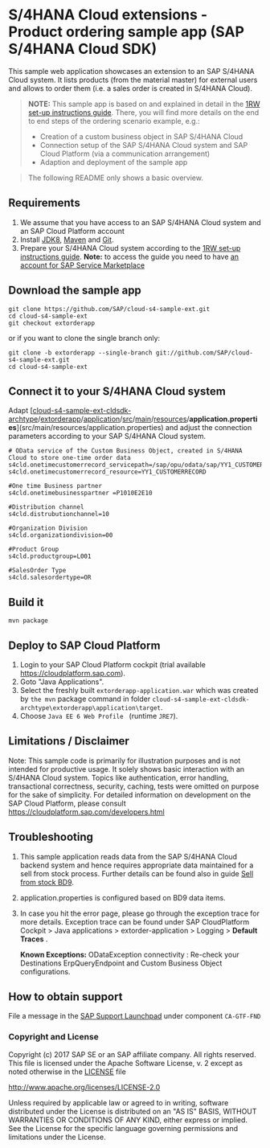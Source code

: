 # S/4HANA Cloud extensions - Product ordering sample app (SAP S/4HANA Cloud SDK)
This sample web application showcases an extension to an SAP S/4HANA Cloud system. It lists products (from the material master) for external users and allows to order them (i.e. a sales order is created in S/4HANA Cloud).

> **NOTE:** This sample app is based on and explained in detail in the [1RW set-up instructions guide](https://rapid.sap.com/bp/#/browse/scopeitems/1RW). There, you will find more details on the end to end steps of the ordering scenario example, e.g.:
> * Creation of a custom business object in SAP S/4HANA Cloud
> * Connection setup of the SAP S/4HANA Cloud system and SAP Cloud Platform (via a communication arrangement)
> * Adaption and deployment of the sample app

> The following README only shows a basic overview.


Requirements
-------------
1. We assume that you have access to an SAP S/4HANA Cloud system and an SAP Cloud Platform account
2. Install [JDK8](http://www.oracle.com/technetwork/java/javase/downloads/index.html), [Maven](http://maven.apache.org/download.cgi) and [Git](https://git-scm.com/downloads).
3. Prepare your S/4HANA Cloud system according to the [1RW set-up instructions guide](https://rapid.sap.com/bp/#/browse/scopeitems/1RW).
**Note:** to access the guide you need to have [an account for SAP Service Marketplace](https://websmp103.sap-ag.de/~sapidp/012002523100007691892016E/)

Download the sample app
------------------

```
git clone https://github.com/SAP/cloud-s4-sample-ext.git
cd cloud-s4-sample-ext
git checkout extorderapp
```
or if you want to clone the single branch only: 
```
git clone -b extorderapp --single-branch git://github.com/SAP/cloud-s4-sample-ext.git
cd cloud-s4-sample-ext
```


Connect it to your S/4HANA Cloud system
---------------------------------------
Adapt [[cloud-s4-sample-ext-cldsdk-archtype](https://github.wdf.sap.corp/bestpractices/cloud-s4-sample-ext-cldsdk-archtype)/[extorderapp](https://github.wdf.sap.corp/bestpractices/cloud-s4-sample-ext-cldsdk-archtype/tree/master/extorderapp)/[application](https://github.wdf.sap.corp/bestpractices/cloud-s4-sample-ext-cldsdk-archtype/tree/master/extorderapp/application)/[src](https://github.wdf.sap.corp/bestpractices/cloud-s4-sample-ext-cldsdk-archtype/tree/master/extorderapp/application/src)/[main](https://github.wdf.sap.corp/bestpractices/cloud-s4-sample-ext-cldsdk-archtype/tree/master/extorderapp/application/src/main)/[resources](https://github.wdf.sap.corp/bestpractices/cloud-s4-sample-ext-cldsdk-archtype/tree/master/extorderapp/application/src/main/resources)/**application.properties**](src/main/resources/application.properties) and adjust the connection parameters according to your SAP S/4HANA Cloud system.


```
# OData service of the Custom Business Object, created in S/4HANA Cloud to store one-time order data
s4cld.onetimecustomerrecord_servicepath=/sap/opu/odata/sap/YY1_CUSTOMERRECORD_CDS
s4cld.onetimecustomerrecord_resource=YY1_CUSTOMERRECORD

#One time Business partner
s4cld.onetimebusinesspartner =P1010E2E10

#Distribution channel
s4cld.distrubutionchannel=10

#Organization Division
s4cld.organizationdivision=00

#Product Group
s4cld.productgroup=L001

#SalesOrder Type
s4cld.salesordertype=OR
```


Build it
--------

```
mvn package
```


Deploy to SAP Cloud Platform
----------------------------
1. Login to your SAP Cloud Platform cockpit (trial available https://cloudplatform.sap.com).
2. Goto "Java Applications".
3. Select the freshly built `extorderapp-application.war` which was created by `the mvn` package command in folder `cloud-s4-sample-ext-cldsdk-archtype\extorderapp\application\target`.
4. Choose `Java EE 6 Web Profile ` (runtime `JRE7`).


Limitations / Disclaimer
------------------------
Note: This sample code is primarily for illustration purposes and is not intended for productive usage. It solely shows basic interaction with an S/4HANA Cloud system. Topics like authentication, error handling, transactional correctness, security, caching, tests were omitted on purpose for the sake of simplicity. For detailed information on development on the SAP Cloud Platform, please consult https://cloudplatform.sap.com/developers.html


Troubleshooting
------------

 1. This sample application reads data from the SAP S/4HANA Cloud
    backend system and hence requires appropriate data maintained for a
    sell from stock process. Further details can be found also in guide
    [Sell from stock
    BD9](https://rapid.sap.com/bp/#/browse/scopeitems/BD9).
 2. application.properties is configured based on BD9 data items.
 3. In case you hit the error page, please go through the exception
    trace for more details. Exception trace can be found under SAP
    CloudPlatform Cockpit > Java applications > extorder-application >
    Logging > **Default Traces** .
    
    **Known Exceptions:**
    ODataException connectivity : Re-check your Destinations ErpQueryEndpoint and  	  Custom Business Object configurations.
    
    

How to obtain support
---------------------
File a message in the [SAP Support Launchpad](https://launchpad.support.sap.com/#/incident/create) under component `CA-GTF-FND`


### Copyright and License

Copyright (c) 2017 SAP SE or an SAP affiliate company. All rights reserved.
This file is licensed under the Apache Software License, v. 2 except as noted otherwise in the [LICENSE](LICENSE) file

http://www.apache.org/licenses/LICENSE-2.0

Unless required by applicable law or agreed to in writing, software distributed under the License is distributed on an "AS IS" BASIS, WITHOUT WARRANTIES OR CONDITIONS OF ANY KIND, either express or implied. See the License for the specific language governing permissions and limitations under the License.
